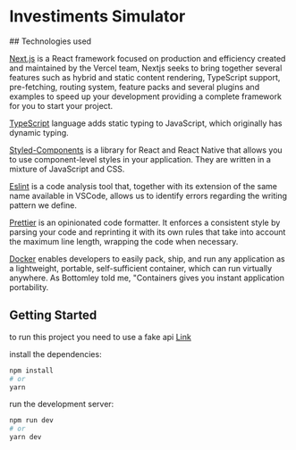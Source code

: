 <h1>Investiments Simulator</h1>
## Technologies used

[Next.js](https://nextjs.org/) is a React framework focused on production and efficiency created and maintained by the Vercel team, Nextjs seeks to bring together several features such as hybrid and static content rendering, TypeScript support, pre-fetching, routing system, feature packs and several plugins and examples to speed up your development providing a complete framework for you to start your project.

[TypeScript](https://www.typescriptlang.org/) language adds static typing to JavaScript, which originally has dynamic typing.

[Styled-Components](https://styled-components.com/) is a library for React and React Native that allows you to use component-level styles in your application. They are written in a mixture of JavaScript and CSS.

[Eslint](https://eslint.org/) is a code analysis tool that, together with its extension of the same name available in VSCode, allows us to identify errors regarding the writing pattern we define.

[Prettier](https://prettier.io/) is an opinionated code formatter. It enforces a consistent style by parsing your code and reprinting it with its own rules that take into account the maximum line length, wrapping the code when necessary.

[Docker](https://www.docker.com/) enables developers to easily pack, ship, and run any application as a lightweight, portable, self-sufficient container, which can run virtually anywhere. As Bottomley told me, "Containers gives you instant application portability.

## Getting Started


to run this project you need to use a fake api [Link](https://github.com/eqi-investimentos/desafio-fake-api)

install the dependencies:

```bash
npm install
# or
yarn
```
run the development server:

```bash
npm run dev
# or
yarn dev
```

